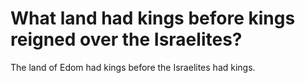 # What land had kings before kings reigned over the Israelites?

The land of Edom had kings before the Israelites had kings.

